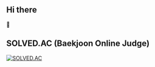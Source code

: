 ## Hi there
🫠

## SOLVED.AC (Baekjoon Online Judge)
[![SOLVED.AC](http://mazassumnida.wtf/api/v2/generate_badge?boj=aflat)](https://solved.ac/profile/aflat)
